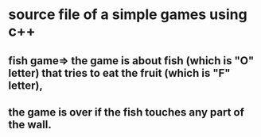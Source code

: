 # source file of a simple games using c++ 



## fish game=> the game is about fish (which is "O" letter) that tries to eat the fruit (which is "F" letter),
## the game is over if the fish touches any part of the wall.
